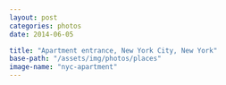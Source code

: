 ```yaml
---
layout: post
categories: photos
date: 2014-06-05

title: "Apartment entrance, New York City, New York"
base-path: "/assets/img/photos/places"
image-name: "nyc-apartment"
---
```

